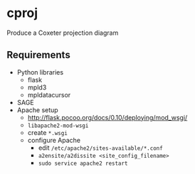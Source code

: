 # cproj
Produce a Coxeter projection diagram

## Requirements
* Python libraries
  * flask
  * mpld3
  * mpldatacursor
* SAGE
* Apache setup
  * http://flask.pocoo.org/docs/0.10/deploying/mod_wsgi/
  * ```libapache2-mod-wsgi```
  * create ```*.wsgi```
  * configure Apache
    * edit ```/etc/apache2/sites-available/*.conf```
    * ```a2ensite/a2dissite <site_config_filename>```
    * ```sudo service apache2 restart```
